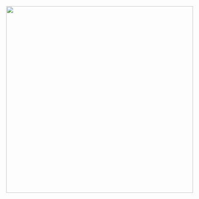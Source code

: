 <img align='center' src="https://media.giphy.com/media/LcfBYS8BKhCvK/giphy.gif?cid=ecf05e47x7b98ncfj00onzst9uvimr6x34na13ld0rq6j844&rid=giphy.gif&ct=g" width="500">


<a href="https://docdro.id/qntkKBE">
